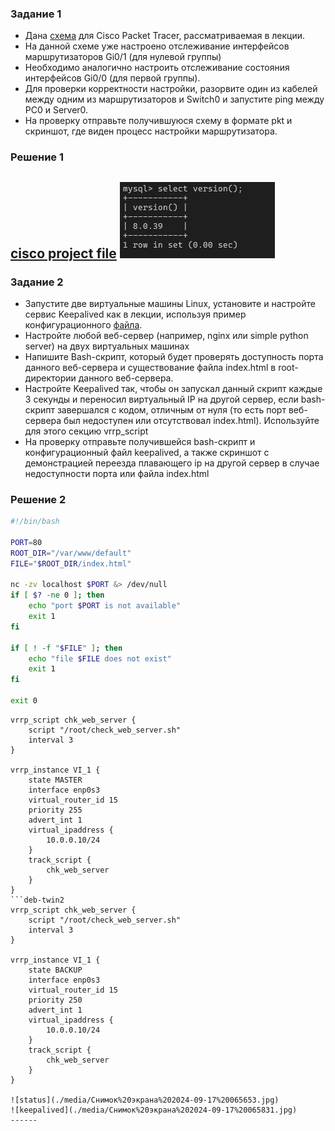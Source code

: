 
### Задание 1
- Дана [схема](1/hsrp_advanced.pkt) для Cisco Packet Tracer, рассматриваемая в лекции.
- На данной схеме уже настроено отслеживание интерфейсов маршрутизаторов Gi0/1 (для нулевой группы)
- Необходимо аналогично настроить отслеживание состояния интерфейсов Gi0/0 (для первой группы).
- Для проверки корректности настройки, разорвите один из кабелей между одним из маршрутизаторов и Switch0 и запустите ping между PC0 и Server0.
- На проверку отправьте получившуюся схему в формате pkt и скриншот, где виден процесс настройки маршрутизатора.

### Решение 1
[cisco project file](./resources/hsrp_advanced_UlovkinPL.pkt)
![Настройки](image.png)
------


### Задание 2
- Запустите две виртуальные машины Linux, установите и настройте сервис Keepalived как в лекции, используя пример конфигурационного [файла](1/keepalived-simple.conf).
- Настройте любой веб-сервер (например, nginx или simple python server) на двух виртуальных машинах
- Напишите Bash-скрипт, который будет проверять доступность порта данного веб-сервера и существование файла index.html в root-директории данного веб-сервера.
- Настройте Keepalived так, чтобы он запускал данный скрипт каждые 3 секунды и переносил виртуальный IP на другой сервер, если bash-скрипт завершался с кодом, отличным от нуля (то есть порт веб-сервера был недоступен или отсутствовал index.html). Используйте для этого секцию vrrp_script
- На проверку отправьте получившейся bash-скрипт и конфигурационный файл keepalived, а также скриншот с демонстрацией переезда плавающего ip на другой сервер в случае недоступности порта или файла index.html

### Решение 2
``` check_web_server.sh
#!/bin/bash

PORT=80
ROOT_DIR="/var/www/default"
FILE="$ROOT_DIR/index.html"

nc -zv localhost $PORT &> /dev/null
if [ $? -ne 0 ]; then
    echo "port $PORT is not available"
    exit 1
fi

if [ ! -f "$FILE" ]; then
    echo "file $FILE does not exist"
    exit 1
fi

exit 0
```
```deb-twin1
vrrp_script chk_web_server { 
    script "/root/check_web_server.sh"
    interval 3  
}

vrrp_instance VI_1 {
    state MASTER
    interface enp0s3
    virtual_router_id 15
    priority 255
    advert_int 1
    virtual_ipaddress {
        10.0.0.10/24
    }
    track_script {
	    chk_web_server
	}
}
```deb-twin2
vrrp_script chk_web_server { 
    script "/root/check_web_server.sh"
    interval 3  
}

vrrp_instance VI_1 {
    state BACKUP
    interface enp0s3
    virtual_router_id 15
    priority 250
    advert_int 1
    virtual_ipaddress {
        10.0.0.10/24
    }
    track_script {
	    chk_web_server
	}
}

![status](./media/Снимок%20экрана%202024-09-17%20065653.jpg)
![keepalived](./media/Снимок%20экрана%202024-09-17%20065831.jpg)
------
